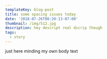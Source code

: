 ```yaml
---
templateKey: blog-post
title: some spacing issues today
date: '2018-07-26T08:20:13-07:00'
thumbnail: /img/512.jpg
description: hey descript real dscrip though
tags:
  - story
---
```

just here minding my own body text
